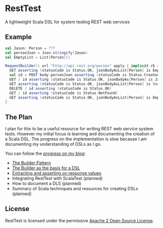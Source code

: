 # RestTest

A lightweight Scala DSL for system testing REST web services

## Example

```scala
val Jason: Person = ???
val personJson = Json.stringify(Jason)
val EmptyList = List[Person]()

RequestBuilder() url "http://api.rest.org/person" apply { implicit rb =>
  GET asserting (statusCode is Status.OK, jsonBodyAsList[Person] is EmptyList)
  val id = POST body personJson asserting (statusCode is Status.Created) returning (header("X-Person-Id"))
  GET / id asserting (statusCode is Status.OK, jsonBodyAs[Person] is Jason)
  GET asserting (statusCode is Status.OK, jsonBodyAsList[Person] is Seq(Jason))
  DELETE / id asserting (statusCode is Status.OK)
  GET / id asserting (statusCode is Status.NotFound)
  GET asserting (statusCode is Status.OK, jsonBodyAsList[Person] is EmptyList)
}
```

## The Plan

I plan for this to be a useful resource for writing REST web service system tests.  However my initial focus is learning and documenting the creation of a Scala DSL.  The progress on the implementation is slow because I am documenting my understanding of DSLs as I go.

You can follow the [progress on my blog](http://iainhull.github.io/tags.html#resttest-ref):

* [The Builder Pattern](http://iainhull.github.io/2013/07/01/a-simple-rest-dsl-part-1/)
* [The Builder as the basis for a DSL](http://iainhull.github.io/2013/07/02/a-simple-rest-dsl-part-2/)
* [Extracting and asserting on response values](http://iainhull.github.io/2013/07/14/a-simple-rest-dsl-part-3/)
* Integrating RestTest with ScalaTest (planned)
* How to document a DLS (planned)
* Summary of Scala techniques and resources for creating DSLs (planned)


## License

RestTest is licensed under the permissive [Apache 2 Open Source License](http://www.apache.org/licenses/LICENSE-2.0.txt).
